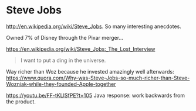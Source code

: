 # Steve Jobs

<http://en.wikipedia.org/wiki/Steve_Jobs>. So many interesting anecdotes.

Owned 7% of Disney through the Pixar merger...

<https://en.wikipedia.org/wiki/Steve_Jobs:_The_Lost_Interview>

> I want to put a ding in the universe.

Way richer than Woz because he invested amazingly well afterwards: <https://www.quora.com/Why-was-Steve-Jobs-so-much-richer-than-Steve-Wozniak-while-they-founded-Apple-together>

https://youtu.be/FF-tKLISfPE?t=105 Java response: work backwards from the product.

